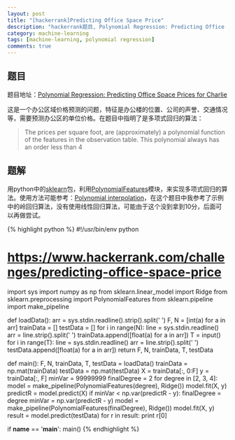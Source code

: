 ```yaml
---
layout: post
title: "[hackerrank]Predicting Office Space Price"
description: "hackerrank题目, Polynomial Regression: Predicting Office Space Prices for Charlie"
category: machine-learning
tags: [machine-learning, polynomial regression]
comments: true
---
```


## 题目

题目地址：[Polynomial Regression: Predicting Office Space Prices for Charlie](https://www.hackerrank.com/challenges/predicting-office-space-price)

这是一个办公区域价格预测的问题，特征是办公楼的位置、公司的声誉、交通情况等，需要预测办公区的单位价格。在题目中指明了是多项式回归的算法：

> The prices per square foot, are (approximately) a polynomial function of the features in the observation table. This polynomial always has an order less than 4

## 题解

用python中的[sklearn][]包，利用[PolynomialFeatures][]模块，来实现多项式回归的算法。使用方法可能参考：[Polynomial interpolation](http://scikit-learn.org/stable/auto_examples/linear_model/plot_polynomial_interpolation.html)，在这个题目中我参考了示例中的岭回归算法，没有使用线性回归算法，可能由于这个没到拿到10分，后面可以再做尝试。

{% highlight python %}
#!/usr/bin/env python
# https://www.hackerrank.com/challenges/predicting-office-space-price

import sys
import numpy as np
from sklearn.linear_model import Ridge
from sklearn.preprocessing import PolynomialFeatures
from sklearn.pipeline import make_pipeline


def loadData():
    arr = sys.stdin.readline().strip().split(' ')
    F, N = [int(a) for a in arr]
    trainData = []
    testData = []
    for i in range(N):
        line = sys.stdin.readline()
        arr = line.strip().split(' ')
        trainData.append([float(a) for a in arr])
    T = input()
    for i in range(T):
        line = sys.stdin.readline()
        arr = line.strip().split(' ')
        testData.append([float(a) for a in arr])
    return F, N, trainData, T, testData


def main():
    F, N, trainData, T, testData = loadData()
    trainData = np.mat(trainData)
    testData = np.mat(testData)
    X = trainData[:, 0:F]
    y = trainData[:, F]
    minVar = 99999999
    finalDegree = 2
    for degree in [2, 3, 4]:
        model = make_pipeline(PolynomialFeatures(degree), Ridge())
        model.fit(X, y)
        predictR = model.predict(X)
        if minVar < np.var(predictR - y):
            finalDegree = degree
            minVar = np.var(predictR - y)
    model = make_pipeline(PolynomialFeatures(finalDegree), Ridge())
    model.fit(X, y)
    result = model.predict(testData)
    for r in result:
        print r[0]


if __name__ == '__main__':
    main()
{% endhighlight %}

[hackerrank]: https://www.hackerrank.com/
[sklearn]: http://scikit-learn.org/stable/
[PolynomialFeatures]:http://scikit-learn.org/stable/modules/generated/sklearn.preprocessing.PolynomialFeatures.html
